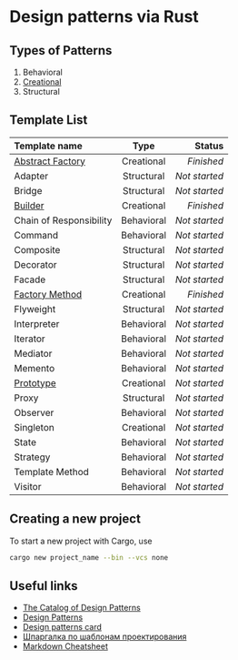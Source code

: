 # Design patterns via Rust

## Types of Patterns

1. Behavioral
1. [Creational](creational)
1. Structural

## Template List

Template name                                               |    Type    |        Status |
:-----------------------------------------------------------|:----------:|--------------:|
[Abstract Factory](creational/abstract%20factory)           | Creational |    *Finished* |
Adapter                                                     | Structural | *Not started* |
Bridge                                                      | Structural | *Not started* |
[Builder](creational/builder)                               | Creational |    *Finished* |
Chain of Responsibility                                     | Behavioral | *Not started* |
Command                                                     | Behavioral | *Not started* |
Composite                                                   | Structural | *Not started* |
Decorator                                                   | Structural | *Not started* |
Facade                                                      | Structural | *Not started* |
[Factory Method](creational/factory%20method)               | Creational |    *Finished* |
Flyweight                                                   | Structural | *Not started* |
Interpreter                                                 | Behavioral | *Not started* |
Iterator                                                    | Behavioral | *Not started* |
Mediator                                                    | Behavioral | *Not started* |
Memento                                                     | Behavioral | *Not started* |
[Prototype](creational/prototype)                           | Creational | *Not started* |
Proxy                                                       | Structural | *Not started* |
Observer                                                    | Behavioral | *Not started* |
Singleton                                                   | Creational | *Not started* |
State                                                       | Behavioral | *Not started* |
Strategy                                                    | Behavioral | *Not started* |
Template Method                                             | Behavioral | *Not started* |
Visitor                                                     | Behavioral | *Not started* |

## Creating a new project

To start a new project with Cargo, use

```bash
cargo new project_name --bin --vcs none
```

## Useful links

* [The Catalog of Design Patterns](https://refactoring.guru/design-patterns/catalog)
* [Design Patterns](https://en.wikipedia.org/wiki/Design_Patterns)
* [Design patterns card](http://www.mcdonaldland.info/files/designpatterns/designpatternscard.pdf)
* [Шпаргалка по шаблонам проектирования](https://habrahabr.ru/post/210288/)
* [Markdown Cheatsheet](https://github.com/adam-p/markdown-here/wiki/Markdown-Cheatsheet)
